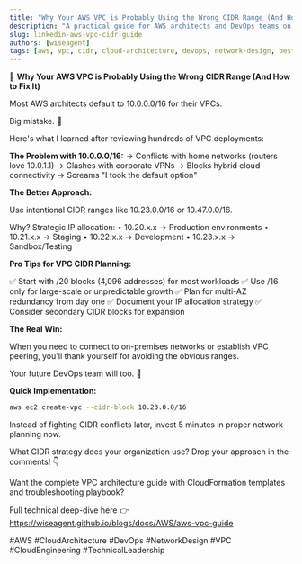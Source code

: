```yaml
---
title: "Why Your AWS VPC is Probably Using the Wrong CIDR Range (And How to Fix It)"
description: "A practical guide for AWS architects and DevOps teams on choosing the right VPC CIDR ranges, avoiding common pitfalls, and implementing strategic IP allocation for scalable, conflict-free cloud networking."
slug: linkedin-aws-vpc-cidr-guide
authors: [wiseagent]
tags: [aws, vpc, cidr, cloud-architecture, devops, network-design, best-practices, cloudengineering]
---
```


🎯 **Why Your AWS VPC is Probably Using the Wrong CIDR Range (And How to Fix It)**

Most AWS architects default to 10.0.0.0/16 for their VPCs. 

Big mistake. 🚩

Here's what I learned after reviewing hundreds of VPC deployments:

**The Problem with 10.0.0.0/16:**
→ Conflicts with home networks (routers love 10.0.1.1)
→ Clashes with corporate VPNs
→ Blocks hybrid cloud connectivity
→ Screams "I took the default option"
<!-- truncate -->
**The Better Approach:**

Use intentional CIDR ranges like 10.23.0.0/16 or 10.47.0.0/16.

Why? Strategic IP allocation:
• 10.20.x.x → Production environments
• 10.21.x.x → Staging 
• 10.22.x.x → Development
• 10.23.x.x → Sandbox/Testing

**Pro Tips for VPC CIDR Planning:**

✅ Start with /20 blocks (4,096 addresses) for most workloads
✅ Use /16 only for large-scale or unpredictable growth
✅ Plan for multi-AZ redundancy from day one
✅ Document your IP allocation strategy
✅ Consider secondary CIDR blocks for expansion

**The Real Win:**

When you need to connect to on-premises networks or establish VPC peering, you'll thank yourself for avoiding the obvious ranges.

Your future DevOps team will too. 💪

**Quick Implementation:**
```bash
aws ec2 create-vpc --cidr-block 10.23.0.0/16
```

Instead of fighting CIDR conflicts later, invest 5 minutes in proper network planning now.

What CIDR strategy does your organization use? Drop your approach in the comments! 👇

Want the complete VPC architecture guide with CloudFormation templates and troubleshooting playbook? 

Full technical deep-dive here 👉https://wiseagent.github.io/blogs/docs/AWS/aws-vpc-guide

 #AWS #CloudArchitecture #DevOps #NetworkDesign #VPC #CloudEngineering #TechnicalLeadership